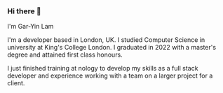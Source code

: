 ### Hi there 👋

I'm Gar-Yin Lam


I'm a developer based in London, UK. I studied Computer Science in university at King's College London. I graduated in 2022 with a master's degree and attained first class honours.


I just finished training at nology to develop my skills as a full stack developer and experience working with a team on a larger project for a client.

<!--
**garyinlam/garyinlam** is a ✨ _special_ ✨ repository because its `README.md` (this file) appears on your GitHub profile.

Here are some ideas to get you started:

- 🔭 I’m currently working on ...
- 🌱 I’m currently learning ...
- 👯 I’m looking to collaborate on ...
- 🤔 I’m looking for help with ...
- 💬 Ask me about ...
- 📫 How to reach me: ...
- 😄 Pronouns: ...
- ⚡ Fun fact: ...
-->
